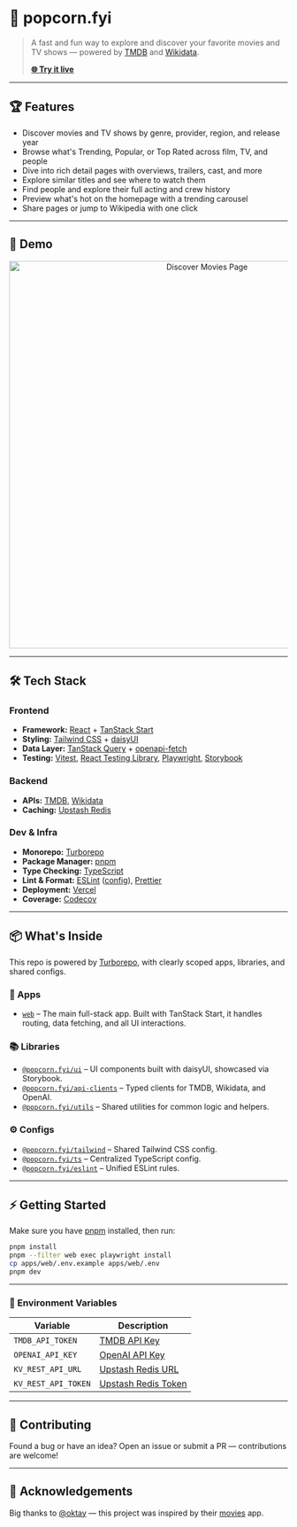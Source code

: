 # 🍿 popcorn.fyi

> A fast and fun way to explore and discover your favorite movies and TV shows — powered by [TMDB](https://developer.themoviedb.org) and [Wikidata](https://www.wikidata.org/).
>
> **[🌐 Try it live](https://popcorn.fyi)**

---

## 🏆 Features

- Discover movies and TV shows by genre, provider, region, and release year
- Browse what's Trending, Popular, or Top Rated across film, TV, and people
- Dive into rich detail pages with overviews, trailers, cast, and more
- Explore similar titles and see where to watch them
- Find people and explore their full acting and crew history
- Preview what's hot on the homepage with a trending carousel
- Share pages or jump to Wikipedia with one click

---

## 🎥 Demo

<p align="center">
  <img src="./assets/discover-movies.png" alt="Discover Movies Page" width="700"/>
</p>

---

## 🛠 Tech Stack

### **Frontend**

- **Framework:** [React](https://react.dev) + [TanStack Start](https://tanstack.com/router/latest/docs/framework/react/start/overview)
- **Styling:** [Tailwind CSS](https://tailwindcss.com) + [daisyUI](https://daisyui.com)
- **Data Layer:** [TanStack Query](https://tanstack.com/query/latest) + [openapi-fetch](https://www.npmjs.com/package/openapi-fetch)
- **Testing:** [Vitest](https://vitest.dev), [React Testing Library](https://testing-library.com), [Playwright](https://playwright.dev), [Storybook](https://storybook.js.org)

### **Backend**

- **APIs:** [TMDB](https://developer.themoviedb.org/reference/intro/getting-started), [Wikidata](https://www.wikidata.org/w/api.php)
- **Caching:** [Upstash Redis](https://upstash.com)

### **Dev & Infra**

- **Monorepo:** [Turborepo](https://turbo.build/repo)
- **Package Manager:** [pnpm](https://pnpm.io)
- **Type Checking:** [TypeScript](https://www.typescriptlang.org)
- **Lint & Format:** [ESLint](https://eslint.org) ([config](https://github.com/jimmy-guzman/eslint-config)), [Prettier](https://prettier.io)
- **Deployment:** [Vercel](https://vercel.com)
- **Coverage:** [Codecov](https://about.codecov.io)

---

## 📦 What's Inside

This repo is powered by [Turborepo](https://turbo.build/repo), with clearly scoped apps, libraries, and shared configs.

### 🚀 Apps

- [`web`](./apps/web/README.md) – The main full-stack app. Built with TanStack Start, it handles routing, data fetching, and all UI interactions.

### 📚 Libraries

- [`@popcorn.fyi/ui`](./libs/ui/README.md) – UI components built with daisyUI, showcased via Storybook.
- [`@popcorn.fyi/api-clients`](./libs/api-clients/README.md) – Typed clients for TMDB, Wikidata, and OpenAI.
- [`@popcorn.fyi/utils`](./libs/utils/README.md) – Shared utilities for common logic and helpers.

### ⚙️ Configs

- [`@popcorn.fyi/tailwind`](./configs/tailwind/README.md) – Shared Tailwind CSS config.
- [`@popcorn.fyi/ts`](./configs/ts/README.md) – Centralized TypeScript config.
- [`@popcorn.fyi/eslint`](./configs/eslint/README.md) – Unified ESLint rules.

---

## ⚡ Getting Started

Make sure you have [pnpm](https://pnpm.io) installed, then run:

```bash
pnpm install
pnpm --filter web exec playwright install
cp apps/web/.env.example apps/web/.env
pnpm dev
```

---

### 🔐 Environment Variables

| Variable            | Description                                                   |
| ------------------- | ------------------------------------------------------------- |
| `TMDB_API_TOKEN`    | [TMDB API Key](https://www.themoviedb.org/settings/api)       |
| `OPENAI_API_KEY`    | [OpenAI API Key](https://platform.openai.com/docs/quickstart) |
| `KV_REST_API_URL`   | [Upstash Redis URL](https://upstash.com/docs/redis)           |
| `KV_REST_API_TOKEN` | [Upstash Redis Token](https://upstash.com/docs/redis)         |

---

## 💪 Contributing

Found a bug or have an idea? Open an issue or submit a PR — contributions are welcome!

---

## 🙌 Acknowledgements

Big thanks to [@oktay](https://github.com/oktay) — this project was inspired by their [movies](https://github.com/oktay/movies) app.
